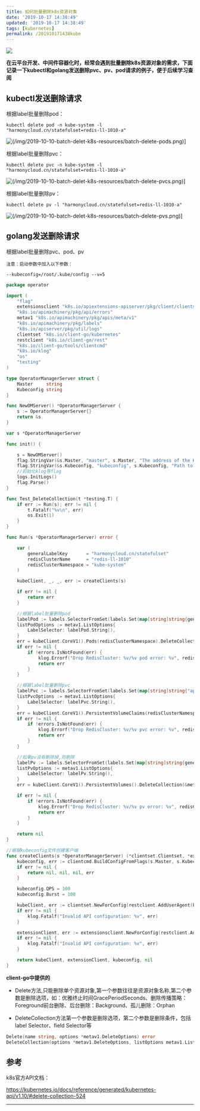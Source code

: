 ```yaml
---
title: 如何批量删除k8s资源对象
date: '2019-10-17 14:38:49'
updated: '2019-10-17 14:38:49'
tags: [kubernetes]
permalink: /201910171438kube
---
```

![](https://img.hacpai.com/bing/20180630.jpg?imageView2/1/w/960/h/540/interlace/1/q/100)


**在云平台开发、中间件容器化时，经常会遇到批量删除k8s资源对象的需求，下面记录一下kubectl和golang发送删除pvc、pv、pod请求的例子，便于后续学习查阅**

## kubectl发送删除请求

根据label批量删除pod：
```shell
kubectl delete pod -n kube-system -l "harmonycloud.cn/statefulset=redis-ll-1010-a"
```
![(/img/2019-10-10-batch-delet-k8s-resources/batch-delete-pods.png)\]](https://cdn.jsdelivr.net/gh/smallersoup/jsDelivr-cdn@main/blog/article/csdnimg/2019101020392943.png)

根据label批量删除pvc：
```shell
kubectl delete pvc -n kube-system -l "harmonycloud.cn/statefulset=redis-ll-1010-a"
```
![(/img/2019-10-10-batch-delet-k8s-resources/batch-delete-pvcs.png)\]](https://cdn.jsdelivr.net/gh/smallersoup/jsDelivr-cdn@main/blog/article/csdnimg/20191010203940437.png)

根据label批量删除pv：
```shell
kubectl delete pv -l "harmonycloud.cn/statefulset=redis-ll-1010-a"
```
![(/img/2019-10-10-batch-delet-k8s-resources/batch-delete-pvs.png)\]](https://cdn.jsdelivr.net/gh/smallersoup/jsDelivr-cdn@main/blog/article/csdnimg/20191010203948989.png)

## golang发送删除请求
根据label批量删除pvc、pod、pv

`注意：启动参数中加入以下参数：`
```shell
--kubeconfig=/root/.kube/config --v=5
```

```go
package operator

import (
	"flag"
	extensionsclient "k8s.io/apiextensions-apiserver/pkg/client/clientset/clientset"
	"k8s.io/apimachinery/pkg/api/errors"
	metav1 "k8s.io/apimachinery/pkg/apis/meta/v1"
	"k8s.io/apimachinery/pkg/labels"
	"k8s.io/apiserver/pkg/util/logs"
	clientset "k8s.io/client-go/kubernetes"
	restclient "k8s.io/client-go/rest"
	"k8s.io/client-go/tools/clientcmd"
	"k8s.io/klog"
	"os"
	"testing"
)

type OperatorManagerServer struct {
	Master     string
	Kubeconfig string
}

func NewOMServer() *OperatorManagerServer {
	s := OperatorManagerServer{}
	return &s
}

var s *OperatorManagerServer

func init() {

	s = NewOMServer()
	flag.StringVar(&s.Master, "master", s.Master, "The address of the Kubernetes API server (overrides any value in kubeconfig)")
	flag.StringVar(&s.Kubeconfig, "kubeconfig", s.Kubeconfig, "Path to kubeconfig file with authorization and master location information.")
	//初始化klog等flag
	logs.InitLogs()
	flag.Parse()
}

func Test_DeleteCollection(t *testing.T) {
	if err := Run(s); err != nil {
		t.Fatalf("%v\n", err)
		os.Exit(1)
	}
}

func Run(s *OperatorManagerServer) error {

	var (
		generalLabelKey       = "harmonycloud.cn/statefulset"
		redisClusterName      = "redis-ll-1010"
		redisClusterNamespace = "kube-system"
	)

	kubeClient, _, _, err := createClients(s)

	if err != nil {
		return err
	}

	//根据label批量删除pod
	labelPod := labels.SelectorFromSet(labels.Set(map[string]string{generalLabelKey: redisClusterName}))
	listPodOptions := metav1.ListOptions{
		LabelSelector: labelPod.String(),
	}
	err = kubeClient.CoreV1().Pods(redisClusterNamespace).DeleteCollection(&metav1.DeleteOptions{}, listPodOptions)
	if err != nil {
		if !errors.IsNotFound(err) {
			klog.Errorf("Drop RedisCluster: %v/%v pod error: %v", redisClusterNamespace, redisClusterName, err)
			return err
		}
	}

	//根据label批量删除pvc
	labelPvc := labels.SelectorFromSet(labels.Set(map[string]string{"app": redisClusterName}))
	listPvcOptions := metav1.ListOptions{
		LabelSelector: labelPvc.String(),
	}
	err = kubeClient.CoreV1().PersistentVolumeClaims(redisClusterNamespace).DeleteCollection(&metav1.DeleteOptions{}, listPvcOptions)
	if err != nil {
		if !errors.IsNotFound(err) {
			klog.Errorf("Drop RedisCluster: %v/%v pvc error: %v", redisClusterNamespace, redisClusterName, err)
			return err
		}
	}

	//如果pv没有删除掉,则删除
	labelPv := labels.SelectorFromSet(labels.Set(map[string]string{generalLabelKey: redisClusterName}))
	listPvOptions := metav1.ListOptions{
		LabelSelector: labelPv.String(),
	}
	err = kubeClient.CoreV1().PersistentVolumes().DeleteCollection(&metav1.DeleteOptions{}, listPvOptions)

	if err != nil {
		if !errors.IsNotFound(err) {
			klog.Errorf("Drop RedisCluster: %v/%v pv error: %v", redisClusterNamespace, redisClusterName, err)
			return err
		}
	}

	return nil
}

//根据kubeconfig文件创建客户端
func createClients(s *OperatorManagerServer) (*clientset.Clientset, *extensionsclient.Clientset, *restclient.Config, error) {
	kubeconfig, err := clientcmd.BuildConfigFromFlags(s.Master, s.Kubeconfig)
	if err != nil {
		return nil, nil, nil, err
	}

	kubeconfig.QPS = 100
	kubeconfig.Burst = 100

	kubeClient, err := clientset.NewForConfig(restclient.AddUserAgent(kubeconfig, "operator-manager"))
	if err != nil {
		klog.Fatalf("Invalid API configuration: %v", err)
	}

	extensionClient, err := extensionsclient.NewForConfig(restclient.AddUserAgent(kubeconfig, "operator-manager"))
	if err != nil {
		klog.Fatalf("Invalid API configuration: %v", err)
	}

	return kubeClient, extensionClient, kubeconfig, nil
}

```
**client-go中提供的**

* Delete方法,只能删除单个资源对象,第一个参数往往是资源对象名称,第二个参数是删除选项，如：优雅终止时间GracePeriodSeconds、删除传播策略：Foreground前台删除、后台删除：Background、孤儿删除：Orphan

* DeleteCollection方法第一个参数是删除选项，第二个参数是删除条件，包括label Selector、field Selector等

```go
Delete(name string, options *metav1.DeleteOptions) error
DeleteCollection(options *metav1.DeleteOptions, listOptions metav1.ListOptions) error
```

## 参考
k8s官方API文档：

https://kubernetes.io/docs/reference/generated/kubernetes-api/v1.10/#delete-collection-524

--------
